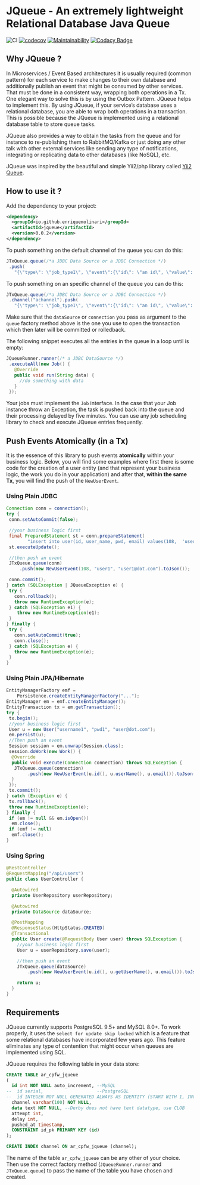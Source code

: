 # JQueue - An extremely lightweight Relational Database Java Queue

![CI](https://github.com/enriquemolinari/jqueue/actions/workflows/tests.yml/badge.svg) [![codecov](https://codecov.io/gh/enriquemolinari/jqueue/branch/main/graph/badge.svg?token=GXRDRAK5GH)](https://codecov.io/gh/enriquemolinari/jqueue) [![Maintainability](https://api.codeclimate.com/v1/badges/c5c3e4a53ba6faf2d9cc/maintainability)](https://codeclimate.com/github/enriquemolinari/jqueue/maintainability) [![Codacy Badge](https://app.codacy.com/project/badge/Grade/b53906357ca24c369a3d23cffbad231c)](https://www.codacy.com/gh/enriquemolinari/jqueue/dashboard?utm_source=github.com&utm_medium=referral&utm_content=enriquemolinari/jqueue&utm_campaign=Badge_Grade)

## Why JQueue ?

In Microservices / Event Based architectures it is usually required (common pattern) for each service to make changes to their own database and additionally publish an event that might be consumed by other services. That must be done in a consistent way, wrapping both operations in a Tx. One elegant way to solve this is by using the Outbox Pattern. JQueue helps to implement this. By using JQueue, if your service’s database uses a relational database, you are able to wrap both operations in a transaction. This is possible because the JQueue is implemented using a relational database table to store queue tasks.

JQueue also provides a way to obtain the tasks from the queue and for instance to re-publishing them to RabbitMQ/Kafka or just doing any other talk with other external services like sending any type of notifications, integrating or replicating data to other databases (like NoSQL), etc.

JQueue was inspired by the beautiful and simple Yii2/php library called [Yii2 Queue](https://github.com/yiisoft/yii2-queue/).

## How to use it ?

Add the dependency to your project:

```xml
<dependency>
  <groupId>io.github.enriquemolinari</groupId>
  <artifactId>jqueue</artifactId>
  <version>0.0.2</version>
</dependency>
```

To push something on the default channel of the queue you can do this:

```java
JTxQueue.queue(/*a JDBC Data Source or a JDBC Connection */)
 .push(
   "{\"type\": \"job_type1\", \"event\":{\"id\": \"an id\", \"value\": \"\" }}");
```

To push something on an specific channel of the queue you can do this:

```java
JTxQueue.queue(/*a JDBC Data Source or a JDBC Connection */)
 .channel("achannel").push(
   "{\"type\": \"job_type1\", \"event\":{\"id\": \"an id\", \"value\": \"\" }}");
```

Make sure that the `dataSource` or `connection` you pass as argument to the `queue` factory method above is the one you use to open the transaction which then later will be committed or rolledback.

The following snippet executes all the entries in the queue in a loop until is empty:

```java
JQueueRunner.runner(/* a JDBC DataSource */)
 .executeAll(new Job() {
   @Override
   public void run(String data) {
	 //do something with data
   }
 });
```

Your jobs must implement the `Job` interface. In the case that your Job instance throw an Exception, the task is pushed back into the queue and their processing delayed by five minutes. You can use any job scheduling library to check and execute JQueue entries frequently.

## Push Events Atomically (in a Tx)

It is the essence of this library to push events **atomically** within your business logic. Below, you will find some examples where first there is some code for the creation of a user entity (and that represent your business logic, the work you do in your application) and after that, **within the same Tx**, you will find the push of the `NewUserEvent`.

### Using Plain JDBC

```java
Connection conn = connection();
try {
 conn.setAutoCommit(false);

 //your business logic first
 final PreparedStatement st = conn.prepareStatement(
        "insert into user(id, user_name, pwd, email) values(108,  'user1','anyPassword','user1@dot.com')");
 st.executeUpdate();

 //then push an event
 JTxQueue.queue(conn)
     .push(new NewUserEvent(108, "user1", "user1@dot.com").toJson());

 conn.commit();
} catch (SQLException | JQueueException e) {
 try {
   conn.rollback();
   throw new RuntimeException(e);
 } catch (SQLException e1) {
    throw new RuntimeException(e1);
 }
} finally {
 try {
   conn.setAutoCommit(true);
   conn.close();
 } catch (SQLException e) {
   throw new RuntimeException(e);
 }
}
```

### Using Plain JPA/Hibernate

```java
EntityManagerFactory emf =
	Persistence.createEntityManagerFactory("...");
EntityManager em = emf.createEntityManager();
EntityTransaction tx = em.getTransaction();
try {
 tx.begin();
 //your business logic first
 User u = new User("username1", "pwd1", "user@dot.com");
 em.persist(u);
 //Then push an event
 Session session = em.unwrap(Session.class);
 session.doWork(new Work() {
  @Override
  public void execute(Connection connection) throws SQLException {
   JTxQueue.queue(connection)
        .push(new NewUserEvent(u.id(), u.userName(), u.email()).toJson());
  }
 });
 tx.commit();
} catch (Exception e) {
 tx.rollback();
 throw new RuntimeException(e);
} finally {
 if (em != null && em.isOpen())
  em.close();
 if (emf != null)
  emf.close();
}
```

### Using Spring

```java
@RestController
@RequestMapping("/api/users")
public class UserController {

  @Autowired
  private UserRepository userRepository;

  @Autowired
  private DataSource dataSource;

  @PostMapping
  @ResponseStatus(HttpStatus.CREATED)
  @Transactional
  public User create(@RequestBody User user) throws SQLException {
    //your business logic first
    User u = userRepository.save(user);

    //then push an event
    JTxQueue.queue(dataSource)
        .push(new NewUserEvent(u.id(), u.getUserName(), u.email()).toJson());

    return u;
  }
}
```

## Requirements

JQueue currently supports PostgreSQL 9.5+ and MySQL 8.0+. To work properly, it uses the `select for update skip locked` which is a feature that some relational databases have incorporated few years ago. This feature eliminates any type of contention that might occur when queues are implemented using SQL.

JQueue requires the following table in your data store:

```sql
CREATE TABLE ar_cpfw_jqueue
(
  id int NOT NULL auto_increment, --MySQL
--  id serial,				      --PostgreSQL
--  id INTEGER NOT NULL GENERATED ALWAYS AS IDENTITY (START WITH 1, INCREMENT BY 1), --Derby
  channel varchar(100) NOT NULL,
  data text NOT NULL, --Derby does not have text datatype, use CLOB
  attempt int,
  delay int,
  pushed_at timestamp,
  CONSTRAINT id_pk PRIMARY KEY (id)
);

CREATE INDEX channel ON ar_cpfw_jqueue (channel);
```

The name of the table `ar_cpfw_jqueue` can be any other of your choice. Then use the correct factory method (`JQueueRunner.runner` and `JTxQueue.queue`) to pass the name of the table you have chosen and created.
